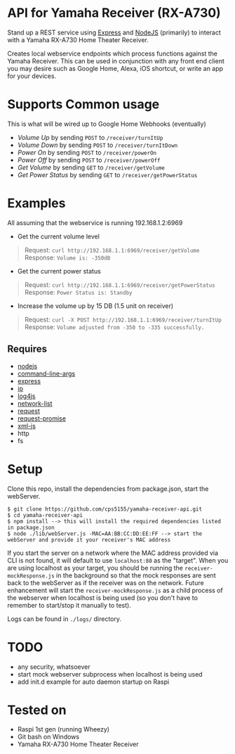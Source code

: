 # API for Yamaha Receiver (RX-A730)
Stand up a REST service using [Express](https://expressjs.com/) and [NodeJS](https://nodejs.org/en/) (primarily) to interact with a Yamaha RX-A730 Home Theater Receiver.

Creates local webservice endpoints which process functions against the Yamaha Receiver. This can be used in conjunction with any front end client you may desire such as Google Home, Alexa, iOS shortcut, or write an app for your devices.

# Supports Common usage 
This is what will be wired up to Google Home Webhooks (eventually)
* _Volume Up_ by sending `POST` to `/receiver/turnItUp`
* _Volume Down_ by sending `POST` to `/receiver/turnItDown`
* _Power On_ by sending `POST` to `/receiver/powerOn`
* _Power Off_ by sending `POST` to `/receiver/powerOff`
* _Get Volume_ by sending `GET` to `/receiver/getVolume`
* _Get Power Status_ by sending `GET` to `/receiver/getPowerStatus`

# Examples
All assuming that the webservice is running 192.168.1.2:6969

* Get the current volume level

>Request: `curl http://192.168.1.1:6969/receiver/getVolume`
>Response: `Volume is: -350dB`

* Get the current power status

>Request: `curl http://192.168.1.1:6969/receiver/getPowerStatus`
>Response: `Power Status is: Standby`

* Increase the volume up by 15 DB (1.5 unit on receiver) 

>Request: `curl -X POST http://192.168.1.1:6969/receiver/turnItUp`
>Response: `Volume adjusted from -350 to -335 successfully.`

## Requires
* [nodejs](https://nodejs.org/en/download/package-manager/)
* [command-line-args](https://www.npmjs.com/package/command-line-args)
* [express](https://www.npmjs.com/package/express)
* [ip](https://www.npmjs.com/package/ip)
* [log4js](https://www.npmjs.com/package/log4js)
* [network-list](https://www.npmjs.com/package/network-list)
* [request](https://www.npmjs.com/package/request)
* [request-promise](https://www.npmjs.com/package/request-promise)
* [xml-js](https://www.npmjs.com/package/xml-js)
* http
* fs

# Setup
Clone this repo, install the dependencies from package.json, start the webServer.

    $ git clone https://github.com/cps5155/yamaha-receiver-api.git
    $ cd yamaha-receiver-api
    $ npm install --> this will install the required dependencies listed in package.json
    $ node ./lib/webServer.js -MAC=AA:BB:CC:DD:EE:FF --> start the webServer and provide it your receiver's MAC address

If you start the server on a network where the MAC address provided via CLI is not found, it will default to use `localhost:80` as the "target". When you are using localhost as your target, you should be running the `receiver-mockResponse.js` in the background so that the mock responses are sent back to the webServer as if the receiver was on the network. Future enhancement will start the `receiver-mockResponse.js` as a child process of the webserver when localhost is being used (so you don't have to remember to start/stop it manually to test).

Logs can be found in `./logs/` directory.

# TODO
* any security, whatsoever
* start mock webserver subprocess when localhost is being used
* add init.d example for auto daemon startup on Raspi

# Tested on 
* Raspi 1st gen (running Wheezy)
* Git bash on Windows
* Yamaha RX-A730 Home Theater Receiver
